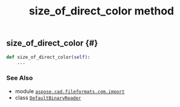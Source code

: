﻿---
title: size_of_direct_color method
second_title: Aspose.CAD for Python via .NET API References
description: 
type: docs
weight: 270
url: /python-net/aspose.cad.fileformats.cgm.import/defaultbinaryreader/size_of_direct_color/
is_root: false
---

## size_of_direct_color {#}





```python
def size_of_direct_color(self):
    ...
```





### See Also
* module [`aspose.cad.fileformats.cgm.import`](../../)
* class [`DefaultBinaryReader`](/cad/python-net/aspose.cad.fileformats.cgm.import/defaultbinaryreader)
